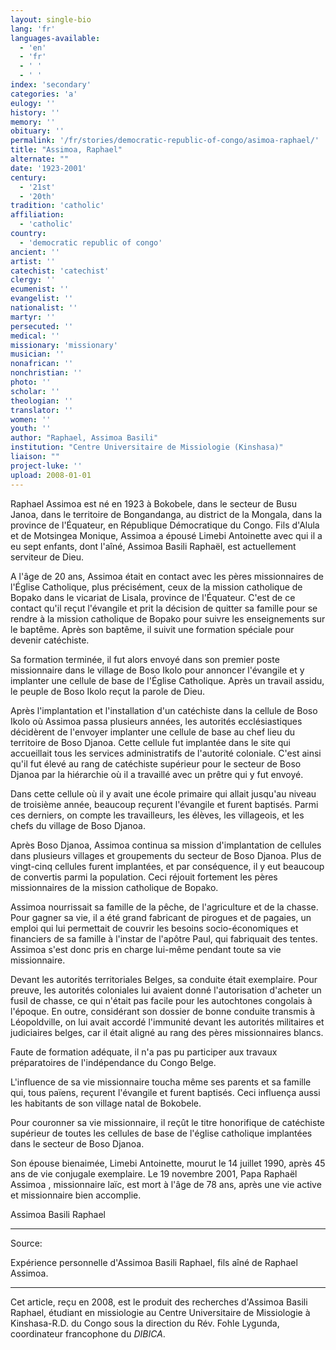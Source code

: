 ```yaml
---
layout: single-bio
lang: 'fr'
languages-available:
  - 'en'
  - 'fr'
  - ' '
  - ' '
index: 'secondary'
categories: 'a'
eulogy: ''
history: ''
memory: ''
obituary: ''
permalink: '/fr/stories/democratic-republic-of-congo/asimoa-raphael/'
title: "Assimoa, Raphael"
alternate: ""
date: '1923-2001'
century:
  - '21st'
  - '20th'
tradition: 'catholic'
affiliation:
  - 'catholic'
country:
  - 'democratic republic of congo'
ancient: ''
artist: ''
catechist: 'catechist'
clergy: ''
ecumenist: ''
evangelist: ''
nationalist: ''
martyr: ''
persecuted: ''
medical: ''
missionary: 'missionary'
musician: ''
nonafrican: ''
nonchristian: ''
photo: ''
scholar: ''
theologian: ''
translator: ''
women: ''
youth: ''
author: "Raphael, Assimoa Basili"
institution: "Centre Universitaire de Missiologie (Kinshasa)"
liaison: ""
project-luke: ''
upload: 2008-01-01
---
```




Raphael Assimoa est né en 1923 à Bokobele, dans le secteur de Busu Janoa, dans le territoire de Bongandanga, au district de la Mongala, dans la province de l'Équateur, en République Démocratique du Congo. Fils d'Alula et de Motsingea Monique, Assimoa a épousé Limebi Antoinette avec qui il a eu sept enfants, dont l'aîné, Assimoa Basili Raphaël, est actuellement serviteur de Dieu.

A l'âge de 20 ans, Assimoa était en contact avec les pères missionnaires de l'Église Catholique, plus précisément, ceux de la mission catholique de Bopako dans le vicariat de Lisala, province de l'Équateur. C'est de ce contact qu'il reçut l'évangile et prit la décision de quitter sa famille pour se rendre à la mission catholique de Bopako pour suivre les enseignements sur le baptême. Après son baptême, il suivit une formation spéciale pour devenir catéchiste.

Sa formation terminée, il fut alors envoyé dans son premier poste missionnaire dans le village de Boso Ikolo pour annoncer l'évangile et y implanter une cellule de base de l'Église Catholique. Après un travail assidu, le peuple de Boso Ikolo reçut la parole de Dieu.

Après l'implantation et l'installation d'un catéchiste dans la cellule de Boso Ikolo où Assimoa passa plusieurs années, les autorités ecclésiastiques décidèrent de l'envoyer implanter une cellule de base au chef lieu du territoire de Boso Djanoa. Cette cellule fut implantée dans le site qui accueillait tous les services administratifs de l'autorité coloniale. C'est ainsi qu'il fut élevé au rang de catéchiste supérieur pour le secteur de Boso Djanoa par la hiérarchie où il a travaillé avec un prêtre qui y fut envoyé.

Dans cette cellule où il y avait une école primaire qui allait jusqu'au niveau de troisième année, beaucoup reçurent l'évangile et furent baptisés.  Parmi ces derniers, on compte les travailleurs, les élèves, les villageois, et les chefs du village de Boso Djanoa.

Après Boso Djanoa, Assimoa continua sa mission d'implantation de cellules dans plusieurs villages et groupements du secteur de Boso Djanoa. Plus de vingt-cinq cellules furent implantées, et par conséquence, il y eut beaucoup de convertis parmi la population. Ceci réjouit fortement les pères missionnaires de la mission catholique de Bopako.

Assimoa nourrissait sa famille de la pêche, de l'agriculture et de la chasse. Pour gagner sa vie, il a été grand fabricant de pirogues et de pagaies, un emploi qui lui permettait de couvrir les besoins socio-économiques et financiers de sa famille à l'instar de l'apôtre Paul, qui fabriquait des tentes. Assimoa s'est donc pris en charge lui-même pendant toute sa vie missionnaire.

Devant les autorités territoriales Belges, sa conduite était exemplaire. Pour preuve, les autorités coloniales lui avaient donné l'autorisation d'acheter un fusil de chasse, ce qui n'était pas facile pour les autochtones congolais à l'époque. En outre, considérant son dossier de bonne conduite transmis à Léopoldville, on lui avait accordé l'immunité devant les autorités militaires et judiciaires belges, car il était aligné au rang des pères missionnaires blancs.

Faute de formation adéquate, il n'a pas pu participer aux travaux préparatoires de l'indépendance du Congo Belge.

L'influence de sa vie missionnaire toucha même ses parents et sa famille qui, tous païens, reçurent l'évangile et furent baptisés. Ceci influença aussi les habitants de son village natal de Bokobele.

Pour couronner sa vie missionnaire, il reçût le titre honorifique de catéchiste supérieur de toutes les cellules de base de l'église catholique implantées dans le secteur de Boso Djanoa.

Son épouse bienaimée, Limebi Antoinette, mourut le 14 juillet 1990, après 45 ans de vie conjugale exemplaire. Le 19 novembre 2001, Papa Raphaël Assimoa , missionnaire laïc, est mort à l'âge de 78 ans, après une vie active et missionnaire bien accomplie.

Assimoa Basili Raphael

---

Source:

Expérience personnelle d'Assimoa Basili Raphael, fils aîné de Raphael Assimoa.

---

Cet article, reçu en 2008, est le produit des recherches d'Assimoa Basili Raphael, étudiant en missiologie au Centre Universitaire de Missiologie à  Kinshasa-R.D. du Congo sous la direction du Rév. Fohle Lygunda, coordinateur francophone du *DIBICA*.
